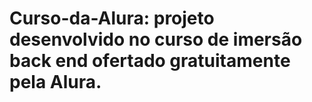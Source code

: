 # Curso-da-Alura: projeto desenvolvido no curso de imersão back end ofertado gratuitamente pela Alura.


